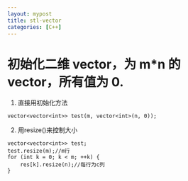 ```yaml
---
layout: mypost
title: stl-vector
categories: [C++]
---
```


# 初始化二维 vector，为 m*n 的vector，所有值为 0.
1. 直接用初始化方法
```
vector<vector<int>> test(m, vector<int>(n, 0));
```
2. 用resize()来控制大小
```
vector<vector<int>> test;
test.resize(m);//m行
for (int k = 0; k < m; ++k) {
    res[k].resize(n);//每行为c列
}
```